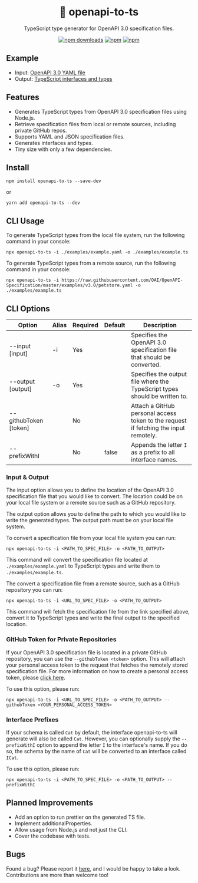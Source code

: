 <h1 align="center">
  🌅 openapi-to-ts
</h1>

<p align="center">
  TypeScript type generator for OpenAPI 3.0 specification files.
</p>

<div align="center">

[![npm downloads](https://img.shields.io/npm/dm/openapi-to-ts.svg?style=for-the-badge)](https://www.npmjs.com/package/openapi-to-ts)
[![npm](https://img.shields.io/npm/dt/openapi-to-ts.svg?style=for-the-badge)](https://www.npmjs.com/package/openapi-to-ts)
[![npm](https://img.shields.io/bundlephobia/minzip/openapi-to-ts?style=for-the-badge)](https://bundlephobia.com/result?p=openapi-to-ts)

</div>

## Example

- Input: [OpenAPI 3.0 YAML file](./examples/example.yaml)
- Output: [TypeScript interfaces and types](./examples/example.ts)

## Features

- Generates TypeScript types from OpenAPI 3.0 specification files using Node.js.
- Retrieve specification files from local or remote sources, including private GitHub repos.
- Supports YAML and JSON specification files.
- Generates interfaces and types.
- Tiny size with only a few dependencies.

## Install

```shell
npm install openapi-to-ts --save-dev
```

or

```shell
yarn add openapi-to-ts --dev
```

## CLI Usage

To generate TypeScript types from the local file system, run the following command in your console:

```shell
npx openapi-to-ts -i ./examples/example.yaml -o ./examples/example.ts
```

To generate TypeScript types from a remote source, run the following command in your console:

```shell
npx openapi-to-ts -i https://raw.githubusercontent.com/OAI/OpenAPI-Specification/master/examples/v3.0/petstore.yaml -o ./examples/example.ts
```

## CLI Options

| Option                | Alias | Required | Default | Description                                                                          |
| --------------------- | ----- | -------- | ------- | ------------------------------------------------------------------------------------ |
| --input [input]       | -i    | Yes      |         | Specifies the OpenAPI 3.0 specification file that should be converted.               |
| --output [output]     | -o    | Yes      |         | Specifies the output file where the TypeScript types should be written to.           |
| --githubToken [token] |       | No       |         | Attach a GitHub personal access token to the request if fetching the input remotely. |
| --prefixWithI         |       | No       | false   | Appends the letter `I` as a prefix to all interface names.                           |

### Input & Output

The input option allows you to define the location of the OpenAPI 3.0 specification file that you would like to convert. The location could be on your local file system or a remote source such as a GitHub repository.

The output option allows you to define the path to which you would like to write the generated types. The output path must be on your local file system.

To convert a specification file from your local file system you can run:

```shell
npx openapi-to-ts -i <PATH_TO_SPEC_FILE> -o <PATH_TO_OUTPUT>
```

This command will convert the specification file located at `./examples/example.yaml` to TypeScript types and write them to `./examples/example.ts`.

The convert a specification file from a remote source, such as a GitHub repository you can run:

```shell
npx openapi-to-ts -i <URL_TO_SPEC_FILE> -o <PATH_TO_OUTPUT>
```

This command will fetch the specification file from the link specified above, convert it to TypeScript types and write the final output to the specified location.

### GitHub Token for Private Repositories

If your OpenAPI 3.0 specification file is located in a private GitHub repository, you can use the `--githubToken <token>` option. This will attach your personal access token to the request that fetches the remotely stored specification file. For more information on how to create a personal access token, please [click here](https://docs.github.com/en/github/authenticating-to-github/creating-a-personal-access-token 'click here').

To use this option, please run:

```shell
npx openapi-to-ts -i <URL_TO_SPEC_FILE> -o <PATH_TO_OUTPUT> --githubToken <YOUR_PERSONAL_ACCESS_TOKEN>
```

### Interface Prefixes

If your schema is called `Cat` by default, the interface openapi-to-ts will generate will also be called `Cat`. However, you can optionally supply the `--prefixWithI` option to append the letter `I` to the interface's name. If you do so, the schema by the name of `Cat` will be converted to an interface called `ICat`.

To use this option, please run:

```shell
npx openapi-to-ts -i <PATH_TO_SPEC_FILE> -o <PATH_TO_OUTPUT> --prefixWithI
```

## Planned Improvements

- Add an option to run prettier on the generated TS file.
- Implement additionalProperties.
- Allow usage from Node.js and not just the CLI.
- Cover the codebase with tests.

## Bugs

Found a bug? Please report it [here](https://github.com/aehrenthal/openapi-to-ts/issues), and I would be happy to take a look. Contributions are more than welcome too!
